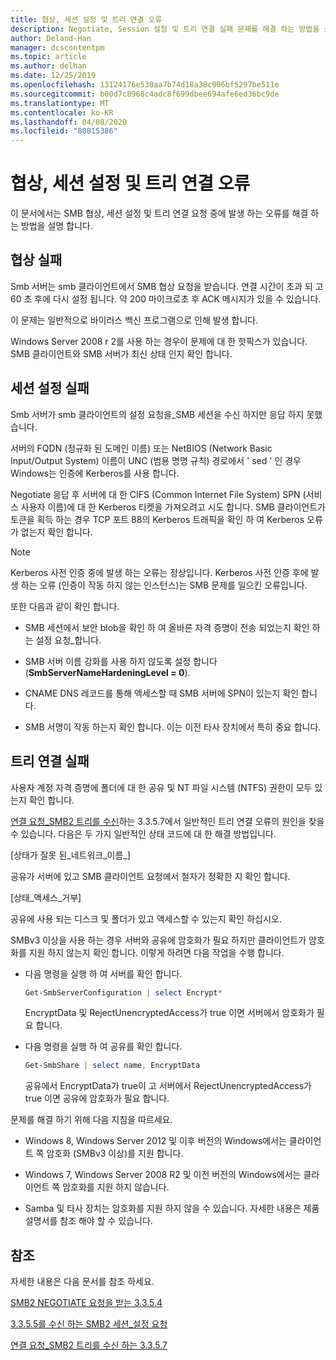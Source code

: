 ```yaml
---
title: 협상, 세션 설정 및 트리 연결 오류
description: Negotiate, Session 설정 및 트리 연결 실패 문제를 해결 하는 방법을 소개 합니다.
author: Deland-Han
manager: dcscontentpm
ms.topic: article
ms.author: delhan
ms.date: 12/25/2019
ms.openlocfilehash: 13124176e530aa7b74d18a38c906bf5297be511e
ms.sourcegitcommit: b00d7c8968c4adc8f699dbee694afe6ed36bc9de
ms.translationtype: MT
ms.contentlocale: ko-KR
ms.lasthandoff: 04/08/2020
ms.locfileid: "80815386"
---
```

# <a name="negotiate-session-setup-and-tree-connect-failures"></a>협상, 세션 설정 및 트리 연결 오류

이 문서에서는 SMB 협상, 세션 설정 및 트리 연결 요청 중에 발생 하는 오류를 해결 하는 방법을 설명 합니다.

## <a name="negotiate-fails"></a>협상 실패

Smb 서버는 smb 클라이언트에서 SMB 협상 요청을 받습니다. 연결 시간이 초과 되 고 60 초 후에 다시 설정 됩니다. 약 200 마이크로초 후 ACK 메시지가 있을 수 있습니다.

이 문제는 일반적으로 바이러스 백신 프로그램으로 인해 발생 합니다.

Windows Server 2008 r 2를 사용 하는 경우이 문제에 대 한 핫픽스가 있습니다. SMB 클라이언트와 SMB 서버가 최신 상태 인지 확인 합니다.

## <a name="session-setup-fails"></a>세션 설정 실패

Smb 서버가 smb 클라이언트의 설정 요청을\_SMB 세션을 수신 하지만 응답 하지 못했습니다.

서버의 FQDN (정규화 된 도메인 이름) 또는 NetBIOS (Network Basic Input/Output System) 이름이 UNC (범용 명명 규칙) 경로에서 ' sed ' 인 경우 Windows는 인증에 Kerberos를 사용 합니다.

Negotiate 응답 후 서버에 대 한 CIFS (Common Internet File System) SPN (서비스 사용자 이름)에 대 한 Kerberos 티켓을 가져오려고 시도 합니다. SMB 클라이언트가 토큰을 획득 하는 경우 TCP 포트 88의 Kerberos 트래픽을 확인 하 여 Kerberos 오류가 없는지 확인 합니다.

> [!NOTE]
> Kerberos 사전 인증 중에 발생 하는 오류는 정상입니다. Kerberos 사전 인증 후에 발생 하는 오류 (인증이 작동 하지 않는 인스턴스)는 SMB 문제를 일으킨 오류입니다.

또한 다음과 같이 확인 합니다.

- SMB 세션에서 보안 blob을 확인 하 여 올바른 자격 증명이 전송 되었는지 확인 하는 설정 요청\_합니다.

- SMB 서버 이름 강화를 사용 하지 않도록 설정 합니다 (**SmbServerNameHardeningLevel = 0**).

- CNAME DNS 레코드를 통해 액세스할 때 SMB 서버에 SPN이 있는지 확인 합니다.

- SMB 서명이 작동 하는지 확인 합니다. 이는 이전 타사 장치에서 특히 중요 합니다.

## <a name="tree-connect-fails"></a>트리 연결 실패

사용자 계정 자격 증명에 폴더에 대 한 공유 및 NT 파일 시스템 (NTFS) 권한이 모두 있는지 확인 합니다.

[연결 요청\_SMB2 트리를 수신](https://docs.microsoft.com/openspecs/windows_protocols/ms-smb2/652e0c14-5014-4470-999d-b174d7b2da87)하는 3.3.5.7에서 일반적인 트리 연결 오류의 원인을 찾을 수 있습니다. 다음은 두 가지 일반적인 상태 코드에 대 한 해결 방법입니다.

\[상태가 잘못 된\_네트워크\_이름\_\]

공유가 서버에 있고 SMB 클라이언트 요청에서 철자가 정확한 지 확인 합니다.

\[상태\_액세스\_거부\]

공유에 사용 되는 디스크 및 폴더가 있고 액세스할 수 있는지 확인 하십시오.

SMBv3 이상을 사용 하는 경우 서버와 공유에 암호화가 필요 하지만 클라이언트가 암호화를 지원 하지 않는지 확인 합니다. 이렇게 하려면 다음 작업을 수행 합니다.

- 다음 명령을 실행 하 여 서버를 확인 합니다.

  ```PowerShell
  Get-SmbServerConfiguration | select Encrypt*
  ```

  EncryptData 및 RejectUnencryptedAccess가 true 이면 서버에서 암호화가 필요 합니다.

- 다음 명령을 실행 하 여 공유를 확인 합니다.

  ```PowerShell
  Get-SmbShare | select name, EncryptData  
  ```

  공유에서 EncryptData가 true이 고 서버에서 RejectUnencryptedAccess가 true 이면 공유에 암호화가 필요 합니다.

문제를 해결 하기 위해 다음 지침을 따르세요.

- Windows 8, Windows Server 2012 및 이후 버전의 Windows에서는 클라이언트 쪽 암호화 (SMBv3 이상)를 지원 합니다.

- Windows 7, Windows Server 2008 R2 및 이전 버전의 Windows에서는 클라이언트 쪽 암호화를 지원 하지 않습니다.

- Samba 및 타사 장치는 암호화를 지원 하지 않을 수 있습니다. 자세한 내용은 제품 설명서를 참조 해야 할 수 있습니다.

## <a name="references"></a>참조

자세한 내용은 다음 문서를 참조 하세요.

[SMB2 NEGOTIATE 요청을 받는 3.3.5.4](https://docs.microsoft.com/openspecs/windows_protocols/ms-smb2/b39f253e-4963-40df-8dff-2f9040ebbeb1)

[3.3.5.5를 수신 하는 SMB2 세션\_설정 요청](https://docs.microsoft.com/openspecs/windows_protocols/ms-smb2/e545352b-9f2b-4c5e-9350-db46e4f6755e)

[연결 요청\_SMB2 트리를 수신 하는 3.3.5.7](https://docs.microsoft.com/openspecs/windows_protocols/ms-smb2/652e0c14-5014-4470-999d-b174d7b2da87?redirectedfrom=MSDN)

